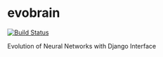 evobrain
========

[![Build Status](https://api.travis-ci.org/swierq/evobrain.png?branch=master)](https://travis-ci.org/swierq/evobrain)

Evolution of Neural Networks with Django Interface
